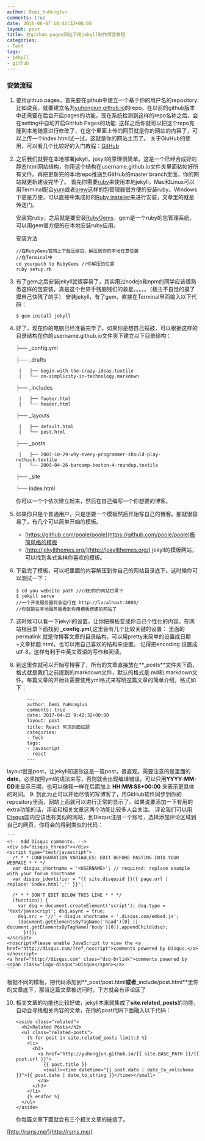 ```yaml
---
author: Demi_YuHongJun
comments: true
date: 2016-06-07 18:42:32+00:00
layout: post
title: 在github pages网站下用jekyll制作博客教程
categories:
- Tech
tags:
- jekyll
- github
---
```

### 安装流程

1. 要用github pages，首先要在github中建立一个基于你的用户名的repository: 比如说我，就要建立名为[yuhongjun.github.io](https://github.com/YuHongJun/YuHongJun.github.io)的repo。在以前的github版本中还需要在后台开启pages的功能，现在系统检测到这样的repo名称之后，会在setting中自动开启GitHub Pages的功能.
这样之后你就可以把这个repo克隆到本地随意进行修改了，在这个里面上传的网页就是你的网站的内容了，可以上传一个index.html试一试，这就是你的网站主页了。
关于GiuHub的使用，可以看几个比较好的入门教程：[GitHub](https://www.zhihu.com/question/20070065)
2. 之后我们就要在本地部署jekyll，jekyll的原理很简单。这是一个已经合成好的静态html网站结构，你用这个结构在username.github.io文件夹里面粘帖好所有文件。再把更新完的本地repo推送到GitHub的master branch里面，你的网站就更新建设完毕了。
首先你需要[ruby](https://www.ruby-lang.org/en/)来使用本地jekyll。Mac和Linux可以用Terminal配合[yum](http://yum.baseurl.org/)或者[brew](http://brew.sh/)这样的包管理器很方便的安装ruby。Windows下更是方便，可以直接中集成好的[Ruby installer](http://rubyinstaller.org/)来进行安装，文章里的就是传送门。

	安装完ruby，之后就是要安装[RubyGems](https://rubygems.org/pages/download)，gem是一个ruby的包管理系统，可以用gem很方便的在本地安装ruby应用。

	安装方法

	```
	//在RubyGems官网上下载压缩包，解压到你的本地任意位置
	//在Terminal中
	cd yourpath to RubyGems //你解压的位置
	ruby setup.rb

	```

3. 有了gem之后安装jekyll就很容易了，其实用过nodejs和npm的同学应该很熟悉这样的包安装，真是这个世界手残脑残们的救星。。。。。（楼主不自觉的摸了摸自己快残了的手）
安装jekyll，有了gem，直接在Terminal里面输入以下代码：

	```
	$ gem install jekyll 
	```
4. 好了，现在你的电脑已经准备完毕了。如果你是想自己捣鼓，可以根据这样的目录结构在你的username.github.io文件夹下建立以下目录结构：
	
	├── _config.yml

	├── _drafts

		|   ├── begin-with-the-crazy-ideas.textile
		|   └── on-simplicity-in-technology.markdown

	├── _includes

		|   ├── footer.html
		|   └── header.html

	├── _layouts

		|   ├── default.html
		|   └── post.html

	├── _posts

		|   ├── 2007-10-29-why-every-programmer-should-play-nethack.textile
		|   └── 2009-04-26-barcamp-boston-4-roundup.textile

	├── _site

	└── index.html

	
	你可以一个个依次建立起来，然后在自己编写一个你想要的博客。
5. 如果你只是个普通用户，只是想要一个模板然后开始写自己的博客。那就很容易了，有几个可以简单开始的模板。
	-	[https://github.com/poole/poole](https://github.com/poole/poole)极简风格的模板
    -   [http://jekyllthemes.org/](http://jekyllthemes.org/)	jekyll的模板网站，可以找到各式各样你喜欢的模板。
6. 下载完了模板，可以吧里面的内容解压到你自己的网站目录底下。这时候你可以测试一下：

	```
	$ cd you website path //cd到你的网站目录下
	$ jekyll serve
	//一个开发服务器将会运行在 http://localhost:4000/
	//你就能在本地服务器看到你用模板搭建的网站了
	```
7. 这时候可以看一下jekyll的设置，让你把模板变成你自己个性化的内容。在网站根目录下面找到	**_config.yml**,这里会有几个比较关键的设置：
里面的permalink 就是你博客文章的目录结构，可以用pretty来简单的设置成日期+文章标题.html，也可以用自己喜欢的结构来设置。
记得把encoding 设置成utf-8，这样有利于中英文双语的写作和阅读。
8. 到这里你就可以开始写博客了，所有的文章直接放在**_posts**文件夹下面，格式就是我们之前提到的markdown文件，默认的格式是.md和.markdown文件。每篇文章的开始处需要使用yml格式来写明这篇文章的简单介绍，格式如下：

	```
		---
        author: Demi_YuHongJun
        comments: true
        date: 2017-04-22 9:42:32+00:00
        layout: post
        title: React 常见的面试题
        categories:
        - Tech
        tags:
        - javascript
        - react
        ---
	```
layout就是post，让jekyll知道你这是一篇post，很直观。需要注意的是里面的**date**，必须按照yml的语法来写，否则就会出现编译错误。可以只用**YYYY-MM-DD**来显示日期，也可以像我一样在后面加上 **HH:MM:SS+00:00** 来表示更具体的时间。
9. 到此为止可以开始尽情的写博客了，用GitHub软件同步到你的repository里面，网站上面就可以进行正常的显示了。如果说要添加一下有用的extra功能的话，评论和相关文章这两个功能比较多人会关注。
评论我们可以用[Disqus](https://disqus.com/)国内应该也有类似的网站，到Disqus注册一个账号，选择添加评论区域到自己的网页，你将会的得到类似的代码：

	```
	<!-- Add Disqus comments. -->
	<div id="disqus_thread"></div>
	<script type="text/javascript">
	  /* * * CONFIGURATION VARIABLES: EDIT BEFORE PASTING INTO YOUR WEBPAGE * * */
	  var disqus_shortname = '<USERNAME>'; // required: replace example with your forum shortname
	  var disqus_identifier = "{{ site.disqusid }}{{ page.url | replace:'index.html','' }}";
		
	  /* * * DON'T EDIT BELOW THIS LINE * * */
	  (function() {
	    var dsq = document.createElement('script'); dsq.type = 'text/javascript'; dsq.async = true;
	    dsq.src = '//' + disqus_shortname + '.disqus.com/embed.js';
	    (document.getElementsByTagName('head')[0] || document.getElementsByTagName('body')[0]).appendChild(dsq);
		  })();
	</script>
	<noscript>Please enable JavaScript to view the <a href="http://disqus.com/?ref_noscript">comments powered by Disqus.</a></noscript>
	<a href="http://disqus.com" class="dsq-brlink">comments powered by <span class="logo-disqus">Disqus</span></a>
	```
根据不同的模板，把代码添加到**_post/post.html**或者**_include/post.html**里你的文章底下，那当这篇文章被访问时，下方就会有评论区了

10. 相关文章的功能也比较好做，jekyll本来就集成了**site.related_posts**的功能，自动会寻找相关内容的文章，在你的post代码下面融入以下代码：

	```
	<aside class="related">
	  <h2>Related Posts</h2>
	  <ul class="related-posts">
	    {% for post in site.related_posts limit:3 %}
	    <li>
	      <h3>
	        <a href="http://yuhongjun.github.io/{{ site.BASE_PATH }}/{{ post.url }}">
	          {{ post.title }}
	          <small><time datetime="{{ post.date | date_to_xmlschema }}">{{ post.date | date_to_string }}</time></small>
	        </a>
	      </h3>
	    </li>
	    {% endfor %}
	  </ul>
	</aside>
	```
	你每篇文章下面就会有三个相关文章的链接了。

[http://rsms.me/](http://rsms.me/)
